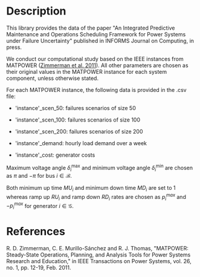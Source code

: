 # Description

This library provides the data of the paper "An Integrated Predictive Maintenance and Operations Scheduling Framework for Power Systems under Failure Uncertainty" published in INFORMS Journal on Computing, in press.


We conduct our computational study based on the IEEE instances from MATPOWER ([Zimmerman et al. 2011](https://ieeexplore.ieee.org/document/5491276)). All other parameters are chosen as their original values in the MATPOWER instance for each system component, unless otherwise stated. 


For each MATPOWER instance, the following data is provided in the .csv file:

  * 'instance'_scen_50: failures scenarios of size 50
  
  * 'instance'_scen_100: failures scenarios of size 100
  
  * 'instance'_scen_200: failures scenarios of size 200
  
  * 'instance'_demand: hourly load demand over a week
  
  * 'instance'_cost: generator costs


Maximum voltage angle ${\delta}^{\max}_i$ and minimum voltage angle ${\delta}^{\min}_i$ are chosen as $\pi$ and $-\pi$ for bus $i \in \mathcal{B}$.


Both minimum up time $MU_i$ and minimum down time $MD_i$ are set to $1$ whereas ramp up $RU_i$ and ramp down $RD_i$ rates are chosen as $p_i^{max}$ and $-p_i^{max}$ for generator $i \in \mathcal{G}$.

# References

R. D. Zimmerman, C. E. Murillo-Sánchez and R. J. Thomas, "MATPOWER: Steady-State Operations, Planning, and Analysis Tools for Power Systems Research and Education," in IEEE Transactions on Power Systems, vol. 26, no. 1, pp. 12-19, Feb. 2011.


